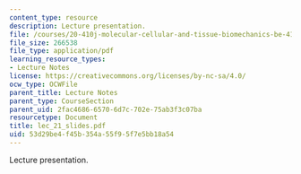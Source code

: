 ```yaml
---
content_type: resource
description: Lecture presentation.
file: /courses/20-410j-molecular-cellular-and-tissue-biomechanics-be-410j-spring-2003/53d29be4f45b354a55f95f7e5bb18a54_lec_21_slides.pdf
file_size: 266538
file_type: application/pdf
learning_resource_types:
- Lecture Notes
license: https://creativecommons.org/licenses/by-nc-sa/4.0/
ocw_type: OCWFile
parent_title: Lecture Notes
parent_type: CourseSection
parent_uid: 2fac4686-6570-6d7c-702e-75ab3f3c07ba
resourcetype: Document
title: lec_21_slides.pdf
uid: 53d29be4-f45b-354a-55f9-5f7e5bb18a54
---
```

Lecture presentation.
